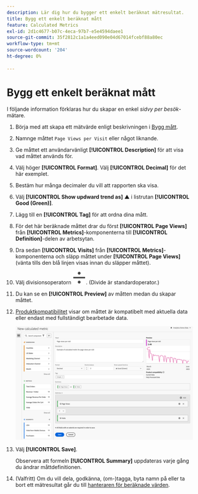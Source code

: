 ```yaml
---
description: Lär dig hur du bygger ett enkelt beräknat mätresultat.
title: Bygg ett enkelt beräknat mått
feature: Calculated Metrics
exl-id: 2d1c4677-b07c-4eca-97b7-e5e4594daee1
source-git-commit: 35f2812c1a1a4eed090e04d67014fcebf88a80ec
workflow-type: tm+mt
source-wordcount: '204'
ht-degree: 0%

---
```


# Bygg ett enkelt beräknat mått

I följande information förklaras hur du skapar en enkel *sidvy per besök*-mätare.

1. Börja med att skapa ett mätvärde enligt beskrivningen i [Bygg mått](/help/components/c-calcmetrics/c-workflow/cm-workflow/c-build-metrics/cm-build-metrics.md).
1. Namnge måttet `Page Views per Visit` eller något liknande.
1. Ge måttet ett användarvänligt **[!UICONTROL Description]** för att visa vad måttet används för.
1. Välj höger **[!UICONTROL Format]**. Välj **[!UICONTROL Decimal]** för det här exemplet.
1. Bestäm hur många decimaler du vill att rapporten ska visa.
1. Välj **[!UICONTROL Show updward trend as]** ▲ i listrutan **[!UICONTROL Good (Green)]**.
1. Lägg till en **[!UICONTROL Tag]** för att ordna dina mått.
1. För det här beräknade måttet drar du först **[!UICONTROL Page Views]** från **[!UICONTROL Metrics]**-komponenterna till **[!UICONTROL Definition]**-delen av arbetsytan.
1. Dra sedan **[!UICONTROL Visits]** från **[!UICONTROL Metrics]**-komponenterna och släpp måttet under **[!UICONTROL Page Views]** (vänta tills den blå linjen visas innan du släpper måttet).
1. Välj divisionsoperatorn ![Dividera](/help/assets/icons/Divide.svg). (Divide är standardoperator.)
1. Du kan se en **[!UICONTROL Preview]** av måtten medan du skapar måttet.
1. [Produktkompatibilitet](../../../cm-compatibility.md) visar om måttet är kompatibelt med aktuella data eller endast med fullständigt bearbetade data.

   ![Enkelt beräknat mått](assets/simple-calculated-metric.png)
1. Välj **[!UICONTROL Save]**.

   Observera att formeln **[!UICONTROL Summary]** uppdateras varje gång du ändrar måttdefinitionen.

1. (Valfritt) Om du vill dela, godkänna, (om-)tagga, byta namn på eller ta bort ett mätresultat går du till [hanteraren för beräknade värden](/help/components/c-calcmetrics/c-workflow/cm-workflow/cm-manager.md).

